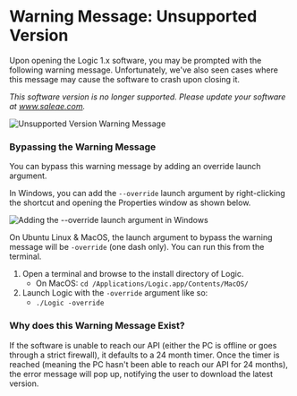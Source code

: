 # Warning Message: Unsupported Version

Upon opening the Logic 1.x software, you may be prompted with the following warning message. Unfortunately, we've also seen cases where this message may cause the software to crash upon closing it.

_This software version is no longer supported. Please update your software at www.saleae.com._

![Unsupported Version Warning Message](<../.gitbook/assets/Screen Shot 2020-08-03 at 5.35.31 PM (1).png>)

### Bypassing the Warning Message

You can bypass this warning message by adding an override launch argument.

In Windows, you can add the `--override` launch argument by right-clicking the shortcut and opening the Properties window as shown below.

![Adding the --override launch argument in Windows](<../.gitbook/assets/Screen Shot 2020-07-09 at 2.58.32 PM.png>)

On Ubuntu Linux & MacOS, the launch argument to bypass the warning message will be `-override` (one dash only). You can run this from the terminal.

1. Open a terminal and browse to the install directory of Logic.
   * On MacOS: `cd /Applications/Logic.app/Contents/MacOS/`
2. Launch Logic with the `-override` argument like so:
   * `./Logic -override`

### Why does this Warning Message Exist?

If the software is unable to reach our API (either the PC is offline or goes through a strict firewall), it defaults to a 24 month timer. Once the timer is reached (meaning the PC hasn't been able to reach our API for 24 months), the error message will pop up, notifying the user to download the latest version.
